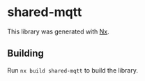 # shared-mqtt

This library was generated with [Nx](https://nx.dev).

## Building

Run `nx build shared-mqtt` to build the library.
